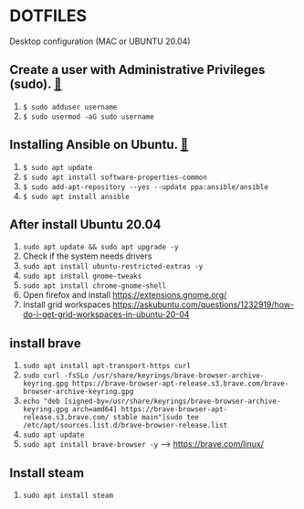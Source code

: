 # DOTFILES
Desktop configuration (MAC or UBUNTU 20.04)

## Create a user with Administrative Privileges (sudo). [📎](https://cloudcone.com/docs/article/how-to-create-a-user-on-ubuntu-20-04/)

1. `$ sudo adduser username`
2. `$ sudo usermod -aG sudo username`

## Installing Ansible on Ubuntu. [📎](https://docs.ansible.com/ansible/latest/installation_guide/intro_installation.html#installing-ansible-on-ubuntu)

1. `$ sudo apt update`
2. `$ sudo apt install software-properties-common`
3. `$ sudo add-apt-repository --yes --update ppa:ansible/ansible`
4. `$ sudo apt install ansible`

## After install Ubuntu 20.04
1. `sudo apt update && sudo apt upgrade -y`
2. Check if the system needs drivers
3. `sudo apt install ubuntu-restricted-extras -y`
4. `sudo apt install gnome-tweaks`
5. `sudo apt install chrome-gnome-shell`
6. Open firefox and install https://extensions.gnome.org/
7. Install grid workspaces https://askubuntu.com/questions/1232919/how-do-i-get-grid-workspaces-in-ubuntu-20-04


## install brave
1. `sudo apt install apt-transport-https curl`
2. `sudo curl -fsSLo /usr/share/keyrings/brave-browser-archive-keyring.gpg https://brave-browser-apt-release.s3.brave.com/brave-browser-archive-keyring.gpg`
3. `echo "deb [signed-by=/usr/share/keyrings/brave-browser-archive-keyring.gpg arch=amd64] https://brave-browser-apt-release.s3.brave.com/ stable main"|sudo tee /etc/apt/sources.list.d/brave-browser-release.list`
4. `sudo apt update`
5. `sudo apt install brave-browser -y` --> https://brave.com/linux/

## Install steam
1. `sudo apt install steam`

